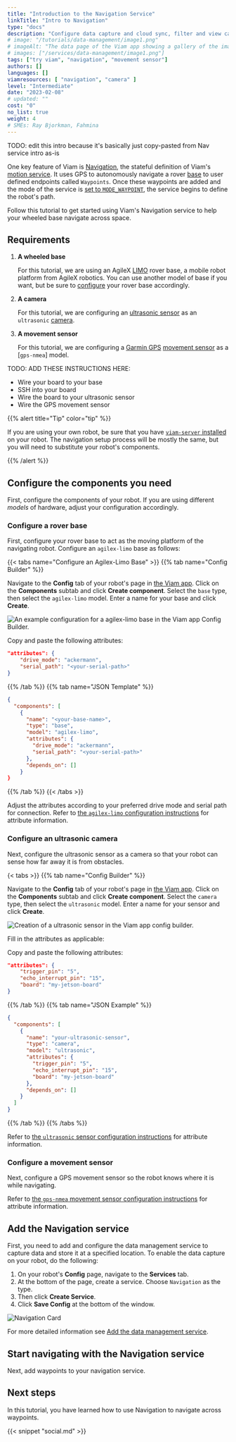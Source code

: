 ```yaml
---
title: "Introduction to the Navigation Service"
linkTitle: "Intro to Navigation"
type: "docs"
description: "Configure data capture and cloud sync, filter and view captured data, and export your data."
# image: "/tutorials/data-management/image1.png"
# imageAlt: "The data page of the Viam app showing a gallery of the images captured from the Viam Rover."
# images: ["/services/data-management/image1.png"]
tags: ["try viam", "navigation", "movement sensor"]
authors: []
languages: []
viamresources: [ "navigation", "camera" ]
level: "Intermediate"
date: "2023-02-08"
# updated: ""
cost: "0"
no_list: true
weight: 4
# SMEs: Ray Bjorkman, Fahmina
---
```


TODO: edit this intro because it's basically just copy-pasted from Nav service intro as-is 

One key feature of Viam is [Navigation](/manage/data/), the stateful definition of Viam's [motion service](/services/motion/).
It uses GPS to autonomously navigate a rover [base](/components/base/) to user defined endpoints called `Waypoints`.
Once these waypoints are added and the mode of the service is [set to `MODE_WAYPOINT`](#setmode), the service begins to define the robot's path.

Follow this tutorial to get started using Viam's Navigation service to help your wheeled base navigate across space.

## Requirements

1. **A wheeled base**

    For this tutorial, we are using an AgileX [LIMO](https://global.agilex.ai/products/limo) rover base, a mobile robot platform from AgileX robotics.
    You can use another model of base if you want, but be sure to [configure](#configure-a-rover-base) your rover base accordingly.

    <!-- 
    
    RECOMMENDATIONS
    
    Hardware Combo 1:
    Base: Agilex Base
    Camera: Intel RealSense Camera
    Movement sensor: “merged” model that depends on GPS RTK & vectornav IMU

    Hardware Combo 2:
    Base: Wheeled Base (scuttle)
    Camera: Ultrasonic Sensor
    Movement sensor: Garmin GP

    HARDWARE COMBO I WANT TO USE 
    Base: Agilex Base
    Camera: Ultrasonic Sensor
    Movement sensor: Garmin GPS  -->

2. **A camera**

    For this tutorial, we are configuring an [ultrasonic sensor](/components/sensor/ultrasonic/) as an `ultrasonic` [camera](/components/camera/).

3. **A movement sensor**

    For this tutorial, we are configuring a [Garmin GPS]() [movement sensor](/components/movement-sensor) as a [`gps-nmea`] model.
    <!-- TODO: is this correct? what model of movement sensor is this anyways? -->

TODO: ADD THESE INSTRUCTIONS HERE:

- Wire your board to your base
- SSH into your board
- Wire the board to your ultrasonic sensor
- Wire the GPS movement sensor

{{% alert title="Tip" color="tip" %}}

If you are using your own robot, be sure that you have [`viam-server` installed](/installation/) on your robot.
The navigation setup process will be mostly the same, but you will need to substitute your robot's components.

{{% /alert %}}

## Configure the components you need

First, configure the components of your robot.
If you are using different *models* of hardware, adjust your configuration accordingly.

### Configure a rover base

First, configure your rover base to act as the moving platform of the navigating robot.
Configure an `agilex-limo` base as follows:

{{< tabs name="Configure an Agilex-Limo Base" >}}
{{% tab name="Config Builder" %}}

Navigate to the **Config** tab of your robot's page in [the Viam app](https://app.viam.com).
Click on the **Components** subtab and click **Create component**.
Select the `base` type, then select the `agilex-limo` model.
Enter a name for your base and click **Create**.

![An example configuration for a agilex-limo base in the Viam app Config Builder.](/components/base/agilex-limo-ui-config.png)

Copy and paste the following attributes:

```json {class="line-numbers linkable-line-numbers"}
"attributes": {
    "drive_mode": "ackermann",
    "serial_path": "<your-serial-path>"
}
```

{{% /tab %}}
{{% tab name="JSON Template" %}}

```json {class="line-numbers linkable-line-numbers"}
{
  "components": [
    {
      "name": "<your-base-name>",
      "type": "base",
      "model": "agilex-limo",
      "attributes": {
        "drive_mode": "ackermann",
        "serial_path": "<your-serial-path>"
      },
      "depends_on": []
    }
}
```

{{% /tab %}}
{{< /tabs >}}

Adjust the attributes according to your preferred drive mode and serial path for connection.
Refer to [the `agilex-limo` configuration instructions](/components/base/agilex-limo/) for attribute information.

### Configure an ultrasonic camera

Next, configure the ultrasonic sensor as a camera so that your robot can sense how far away it is from obstacles.

<!-- TODO: configure vision service to detect obstacles? is that needed?

MAKE SURE YOU HAVE INSTRUCTED THEM TO WIRE THE SENSOR BEFOREHAND -->
{< tabs >}}
{{% tab name="Config Builder" %}}

Navigate to the **Config** tab of your robot's page in [the Viam app](https://app.viam.com).
Click on the **Components** subtab and click **Create component**.
Select the `camera` type, then select the `ultrasonic` model.
Enter a name for your sensor and click **Create**.

![Creation of a ultrasonic sensor in the Viam app config builder.](/components/sensor/ultrasonic-sensor-ui-config.png)

Fill in the attributes as applicable:

Copy and paste the following attributes:

```json {class="line-numbers linkable-line-numbers"}
"attributes": {
    "trigger_pin": "5",
    "echo_interrupt_pin": "15",
    "board": "my-jetson-board"
}
```

{{% /tab %}}
{{% tab name="JSON Example" %}}

```json {class="line-numbers linkable-line-numbers"}
{
  "components": [
    {
      "name": "your-ultrasonic-sensor",
      "type": "camera",
      "model": "ultrasonic",
      "attributes": {
        "trigger_pin": "5",
        "echo_interrupt_pin": "15",
        "board": "my-jetson-board"
      },
      "depends_on": []
    }
  ]
}
```

{{% /tab %}}
{{% /tabs %}}

Refer to [the `ultrasonic` sensor configuration instructions](/components/sensor/ultrasonic/) for attribute information.

### Configure a movement sensor

Next, configure a GPS movement sensor so the robot knows where it is while navigating.

Refer to [the `gps-nmea` movement sensor configuration instructions](/components/movement-sensor/gps-nmea) for attribute information.

<!-- TODO: add frame system configuration instructions for each component and vision service information? -->

## Add the Navigation service

First, you need to add and configure the data management service to capture data and store it at a specified location.
To enable the data capture on your robot, do the following:

1. On your robot's **Config** page, navigate to the **Services** tab.
2. At the bottom of the page, create a service.
   Choose `Navigation` as the type.
3. Then click **Create Service**.
4. Click **Save Config** at the bottom of the window.

![Navigation Card](/tutorials/data-management/data-manager.png)

For more detailed information see [Add the data management service](/services/data/configure-data-capture/#add-the-data-management-service).

## Start navigating with the Navigation service

Next, add waypoints to your navigation service.

<!-- TODO: UI For adding waypoints, and then set to Waypoint mode -->


## Next steps

In this tutorial, you have learned how to use Navigation to navigate across waypoints.

{{< snippet "social.md" >}}
